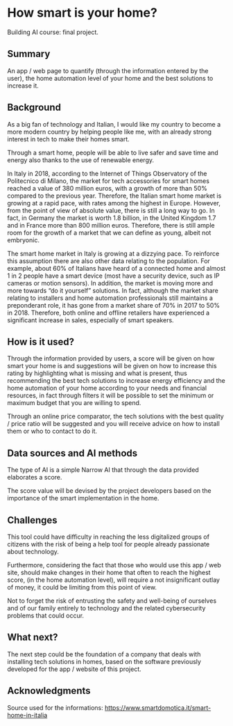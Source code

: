 # How smart is your home?
Building AI course: final project.
## Summary
An app / web page to quantify (through the information entered by the user), the home automation level of your home and the best solutions to increase it. 
## Background
As a big fan of technology and Italian, I would like my country to become a more modern country by helping people like me, with an already strong interest in tech to make their homes smart.

Through a smart home, people will be able to live safer and save time and energy also thanks to the use of renewable energy.

In Italy in 2018, according to the Internet of Things Observatory of the Politecnico di Milano, the market for tech accessories for smart homes reached a value of 380 million euros, with a growth of more than 50% compared to the previous year. Therefore, the Italian smart home market is growing at a rapid pace, with rates among the highest in Europe. However, from the point of view of absolute value, there is still a long way to go. In fact, in Germany the market is worth 1.8 billion, in the United Kingdom 1.7 and in France more than 800 million euros. Therefore, there is still ample room for the growth of a market that we can define as young, albeit not embryonic.

The smart home market in Italy is growing at a dizzying pace. To reinforce this assumption there are also other data relating to the population. For example, about 60% of Italians have heard of a connected home and almost 1 in 2 people have a smart device (most have a security device, such as IP cameras or motion sensors). In addition, the market is moving more and more towards “do it yourself” solutions. In fact, although the market share relating to installers and home automation professionals still maintains a preponderant role, it has gone from a market share of 70% in 2017 to 50% in 2018. Therefore, both online and offline retailers have experienced a significant increase in sales, especially of smart speakers.
## How is it used?
Through the information provided by users, a score will be given on how smart your home is and suggestions will be given on how to increase this rating by highlighting what is missing and what is present, thus recommending the best tech solutions to increase energy efficiency and the home automation of your home according to your needs and financial resources, in fact through filters it will be possible to set the minimum or maximum budget that you are willing to spend.

Through an online price comparator, the tech solutions with the best quality / price ratio will be suggested and you will receive advice on how to install them or who to contact to do it.
## Data sources and AI methods
The type of AI is a simple Narrow AI that through the data provided elaborates a score.

The score value will be devised by the project developers based on the importance of the smart implementation in the home.
## Challenges
This tool could have difficulty in reaching the less digitalized groups of citizens with the risk of being a help tool for people already passionate about technology.

Furthermore, considering the fact that those who would use this app / web site, should make changes in their home that often to reach the highest score, (in the home automation level), will require a not insignificant outlay of money, it could be limiting from this point of view.

Not to forget the risk of entrusting the safety and well-being of ourselves and of our family entirely to technology and the related cybersecurity problems that could occur.
## What next?
 The next step could be the foundation of a company that deals with installing tech solutions in homes, based on the software previously developed for the app / website of this project.
## Acknowledgments
Source used for the informations:
https://www.smartdomotica.it/smart-home-in-italia
